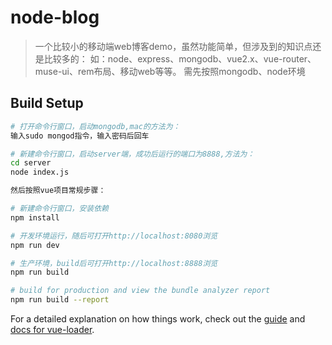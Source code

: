# node-blog

> 一个比较小的移动端web博客demo，虽然功能简单，但涉及到的知识点还是比较多的：
> 如：node、express、mongodb、vue2.x、vue-router、muse-ui、rem布局、移动web等等。
> 需先按照mongodb、node环境

## Build Setup

``` bash
# 打开命令行窗口，启动mongodb,mac的方法为：
输入sudo mongod指令，输入密码后回车

# 新建命令行窗口，启动server端，成功后运行的端口为8888,方法为：
cd server
node index.js

然后按照vue项目常规步骤：

# 新建命令行窗口，安装依赖
npm install

# 开发环境运行，随后可打开http://localhost:8080浏览
npm run dev

# 生产环境，build后可打开http://localhost:8888浏览
npm run build

# build for production and view the bundle analyzer report
npm run build --report
```

For a detailed explanation on how things work, check out the [guide](http://vuejs-templates.github.io/webpack/) and [docs for vue-loader](http://vuejs.github.io/vue-loader).